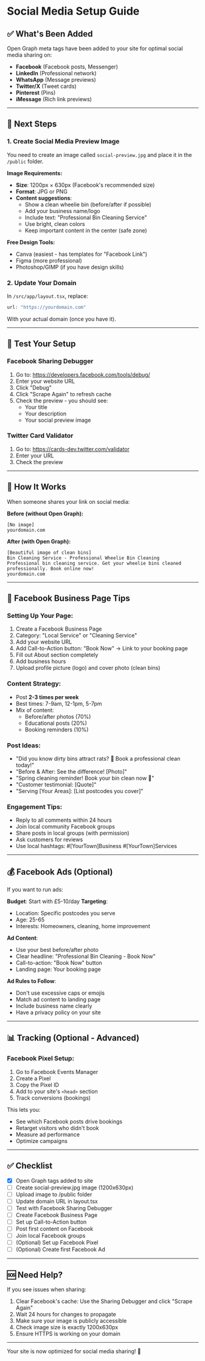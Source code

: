 # Social Media Setup Guide

## ✅ What's Been Added

Open Graph meta tags have been added to your site for optimal social media sharing on:
- **Facebook** (Facebook posts, Messenger)
- **LinkedIn** (Professional network)
- **WhatsApp** (Message previews)
- **Twitter/X** (Tweet cards)
- **Pinterest** (Pins)
- **iMessage** (Rich link previews)

---

## 🎨 Next Steps

### 1. Create Social Media Preview Image

You need to create an image called `social-preview.jpg` and place it in the `/public` folder.

**Image Requirements:**
- **Size**: 1200px × 630px (Facebook's recommended size)
- **Format**: JPG or PNG
- **Content suggestions**:
  - Show a clean wheelie bin (before/after if possible)
  - Add your business name/logo
  - Include text: "Professional Bin Cleaning Service"
  - Use bright, clean colors
  - Keep important content in the center (safe zone)

**Free Design Tools:**
- Canva (easiest - has templates for "Facebook Link")
- Figma (more professional)
- Photoshop/GIMP (if you have design skills)

### 2. Update Your Domain

In `/src/app/layout.tsx`, replace:
```typescript
url: "https://yourdomain.com"
```

With your actual domain (once you have it).

---

## 🧪 Test Your Setup

### Facebook Sharing Debugger
1. Go to: https://developers.facebook.com/tools/debug/
2. Enter your website URL
3. Click "Debug"
4. Click "Scrape Again" to refresh cache
5. Check the preview - you should see:
   - Your title
   - Your description
   - Your social preview image

### Twitter Card Validator
1. Go to: https://cards-dev.twitter.com/validator
2. Enter your URL
3. Check the preview

---

## 📱 How It Works

When someone shares your link on social media:

**Before (without Open Graph):**
```
[No image]
yourdomain.com
```

**After (with Open Graph):**
```
[Beautiful image of clean bins]
Bin Cleaning Service - Professional Wheelie Bin Cleaning
Professional bin cleaning service. Get your wheelie bins cleaned professionally. Book online now!
yourdomain.com
```

---

## 🚀 Facebook Business Page Tips

### Setting Up Your Page:
1. Create a Facebook Business Page
2. Category: "Local Service" or "Cleaning Service"
3. Add your website URL
4. Add Call-to-Action button: "Book Now" → Link to your booking page
5. Fill out About section completely
6. Add business hours
7. Upload profile picture (logo) and cover photo (clean bins)

### Content Strategy:
- Post **2-3 times per week**
- Best times: 7-9am, 12-1pm, 5-7pm
- Mix of content:
  - Before/after photos (70%)
  - Educational posts (20%)
  - Booking reminders (10%)

### Post Ideas:
- "Did you know dirty bins attract rats? 🐀 Book a professional clean today!"
- "Before & After: See the difference! [Photo]"
- "Spring cleaning reminder! Book your bin clean now 🌸"
- "Customer testimonial: [Quote]"
- "Serving [Your Areas]: [List postcodes you cover]"

### Engagement Tips:
- Reply to all comments within 24 hours
- Join local community Facebook groups
- Share posts in local groups (with permission)
- Ask customers for reviews
- Use local hashtags: #[YourTown]Business #[YourTown]Services

---

## 💰 Facebook Ads (Optional)

If you want to run ads:

**Budget**: Start with £5-10/day
**Targeting**:
- Location: Specific postcodes you serve
- Age: 25-65
- Interests: Homeowners, cleaning, home improvement

**Ad Content**:
- Use your best before/after photo
- Clear headline: "Professional Bin Cleaning - Book Now"
- Call-to-action: "Book Now" button
- Landing page: Your booking page

**Ad Rules to Follow**:
- Don't use excessive caps or emojis
- Match ad content to landing page
- Include business name clearly
- Have a privacy policy on your site

---

## 📊 Tracking (Optional - Advanced)

### Facebook Pixel Setup:
1. Go to Facebook Events Manager
2. Create a Pixel
3. Copy the Pixel ID
4. Add to your site's `<head>` section
5. Track conversions (bookings)

This lets you:
- See which Facebook posts drive bookings
- Retarget visitors who didn't book
- Measure ad performance
- Optimize campaigns

---

## ✅ Checklist

- [x] Open Graph tags added to site
- [ ] Create social-preview.jpg image (1200x630px)
- [ ] Upload image to /public folder
- [ ] Update domain URL in layout.tsx
- [ ] Test with Facebook Sharing Debugger
- [ ] Create Facebook Business Page
- [ ] Set up Call-to-Action button
- [ ] Post first content on Facebook
- [ ] Join local Facebook groups
- [ ] (Optional) Set up Facebook Pixel
- [ ] (Optional) Create first Facebook Ad

---

## 🆘 Need Help?

If you see issues when sharing:
1. Clear Facebook's cache: Use the Sharing Debugger and click "Scrape Again"
2. Wait 24 hours for changes to propagate
3. Make sure your image is publicly accessible
4. Check image size is exactly 1200x630px
5. Ensure HTTPS is working on your domain

---

Your site is now optimized for social media sharing! 🎉
